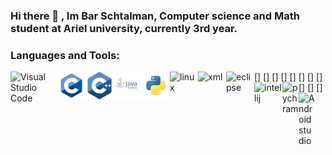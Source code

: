 ### Hi there 👋 , Im Bar Schtalman, Computer science and Math student at Ariel university, currently 3rd year.
### Languages and Tools:
[<img align="left" alt="Visual Studio Code" width="75px" src="https://e7.pngegg.com/pngimages/910/226/png-clipart-visual-studio-2010-developpez-pour-le-web-avec-c-4-framework-entity-4-asp-net-4-silverlight-4-et-wcf-ria-services-logo-visual-basic-microsoft-visual-studio-visual-programming.png" />]
[<img align="left" alt="c" width="45px" src="https://raw.githubusercontent.com/github/explore/80688e429a7d4ef2fca1e82350fe8e3517d3494d/topics/c/c.png" />]
[<img align="left" alt="c++" width="45px" src="https://raw.githubusercontent.com/github/explore/80688e429a7d4ef2fca1e82350fe8e3517d3494d/topics/cpp/cpp.png" />]
[<img align="left" alt="java" width="45px" src="https://raw.githubusercontent.com/github/explore/80688e429a7d4ef2fca1e82350fe8e3517d3494d/topics/java/java.png" />]
[<img align="left" alt="python" width="45px" src="https://raw.githubusercontent.com/github/explore/80688e429a7d4ef2fca1e82350fe8e3517d3494d/topics/python/python.png" />]
[<img align="left" alt="linux" width="45px" src="https://logopond.com/logos/764befce2161b53b5895108e1e8597d7.png" />]
[<img align="left" alt="xml" width="45px" src="https://w7.pngwing.com/pngs/567/540/png-transparent-yaml-computer-icons-xml-document-file-format-mp4-icon-blue-angle-text-thumbnail.png" />]
[<img align="left" alt="eclipse" width="45px" src="https://upload.wikimedia.org/wikipedia/commons/thumb/d/d0/Eclipse-Luna-Logo.svg/1280px-Eclipse-Luna-Logo.svg.png" />]
[<img align="left" alt="intellij" width="45px" src="https://toppng.com/uploads/preview/intellij-idea-logo-11609365307w3w15x9ipq.png" />]
[<img align="left" alt="pychram" width="26px" src="https://banner2.cleanpng.com/20180508/qgq/kisspng-pycharm-integrated-development-environment-jetbrai-5af1dbdd8c9384.4990450515257999015758.jpg" />]
[<img align="left" alt="Android studio" width="26px" src="https://raw.githubusercontent.com/github/explore/80688e429a7d4ef2fca1e82350fe8e3517d3494d/topics/androidstudio/androidstudio.png" />]
<!--
**bar-schtalman/bar-schtalman** is a ✨ _special_ ✨ repository because its `README.md` (this file) appears on your GitHub profile.

Here are some ideas to get you started:

- 🔭 I’m currently working on ...
- 🌱 I’m currently learning ...
- 👯 I’m looking to collaborate on ...
- 🤔 I’m looking for help with ...
- 💬 Ask me about ...
- 📫 How to reach me: ...
- 😄 Pronouns: ...
- ⚡ Fun fact: ...
-->
